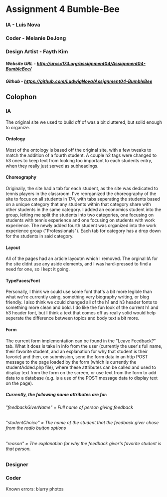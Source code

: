 # Assignment 4 Bumble-Bee
### IA - Luis Nova
### Coder - Melanie DeJong
### Design Artist - Fayth Kim
##### Website URL - http://urcsc174.org/assignment04/Assignment04-BumbleBee/
##### Github - https://github.com/LudwigNova/Assignment04-BumbleBee

## Colophon
### IA 

The original site we used to build off of was a bit cluttered, but solid enough to organize. 

#### Ontology
Most of the ontology is based off the original site, with a few tweaks to match the addition of a fourth student. A couple h2 tags were changed to h3 ones to keep text from looking too important to each students entry, when they really just served as subheadings.
#### Choreography 
Originally, the site had a tab for each student, as the site was dedicated to tennis players in the classroom. I've reorganized the choreography of the site to focus on all students in 174, with tabs seperating the students based on a unique category that any students within that category share with other students in the same category. I added an economics student into the group, letting me split the students into two categories, one focusing on students with tennis experience and one focusing on students with work experience. The newly added fourth student was organized into the work experience group ("Professionals"). Each tab for category has a drop down for the students in said category.
#### Layout 
All of the pages had an article layoutm which I removed. The orginal IA for the site didnt use any aside elements, and I was hard-pressed to find a need for one, so I kept it going.
#### TypeFaces/Font
Personally, I think we could use some font that's a bit more legible than what we're currently using, something very biography writing, or blog friendly. I also think we could changed all of the h1 and h3 header fonts to something more clean and bold. I do like the fun look of the current h1 and h3 header font, but I think a text that comes off as really solid would help seperate the difference between topics and body text a bit more. 
#### Form
The current form implementation can be found in the "Leave Feedback?" tab. What it does is take in info from the user (currently the user's full name, their favorite student, and an explanation for why that student is their favorie) and then, on submission, send the form data in an http POST message to the page loaded by the form (which is currently the studentAdded.php file), where these attributes can be called and used to display text from the form on the screen, or use text from the form to add data to a database (e.g. <?php echo $_POST["category"]; ?> is a use of the POST message data to display text on the page).

##### Currently, the following name attributes are for:
###### "feedbackGiverName" = Full name of person giving feedback
###### "studentChoice" = The name of the student that the feedback giver chose from the radio button options
###### "reason" = The explanation for why the feedback giver's favorite student is that person.

### Designer

### Coder
  Known errors: blurry photos
